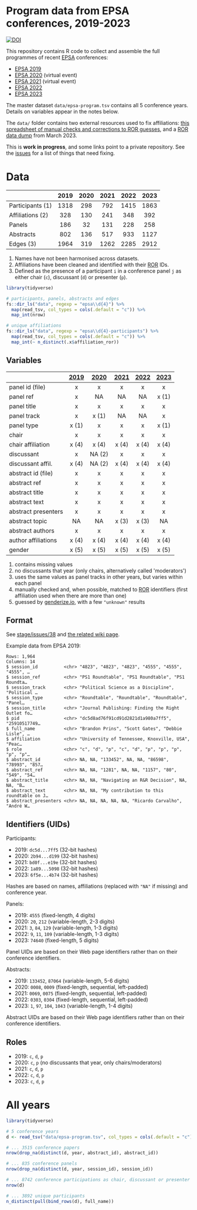 # Program data from EPSA conferences, 2019-2023

[![DOI](https://zenodo.org/badge/DOI/10.5281/zenodo.8151267.svg)](https://doi.org/10.5281/zenodo.8151267)

This repository contains R code to collect and assemble the full programmes of recent [EPSA](https://epsanet.org/) conferences:

- [EPSA 2019](https://github.com/briatte/epsa2019)
- [EPSA 2020](https://github.com/briatte/epsa2020) (virtual event)
- [EPSA 2021](https://github.com/briatte/epsa2021) (virtual event)
- [EPSA 2022](https://github.com/briatte/epsa2022)
- [EPSA 2023](https://github.com/briatte/epsa2023)

The master dataset `data/epsa-program.tsv` contains all 5 conference years. Details on variables appear in the notes below.

The `data/` folder contains two external resources used to fix affiliations: [this spreadsheet of manual checks and corrections to ROR guesses][ror-corrections], and a [ROR data dump](https://ror.readme.io/docs/data-dump) from March 2023.

[ror-corrections]: https://docs.google.com/spreadsheets/d/1DHR7NQCNUOslXO5CA2e9hTla6YWZLPs7Uwqmp-wLATE/edit?usp=sharing

This is __work in progress__, and some links point to a private repository. See the [issues](issues) for a list of things that need fixing.

# Data

|                  | 2019 | 2020 | 2021 | 2022 | 2023 |
|:-----------------|:----:|:----:|:----:|:----:|:----:|
| Participants (1) | 1318 |  298 |  792 | 1415 | 1863 |
| Affiliations (2) |  328 |  130 |  241 |  348 |  392 |
| Panels           |  186 |   32 |  131 |  228 |  258 |
| Abstracts        |  802 |  136 |  517 |  933 | 1127 |
| Edges (3)        | 1964 |  319 | 1262 | 2285 | 2912 |

1. Names have not been harmonised across datasets.
2. Affiliations have been cleaned and identified with their [ROR](https://ror.org/) IDs.
3. Defined as the presence of a participant `i` in a conference panel `j` as either chair (`c`), discussant (`d`) or presenter (`p`).

```r
library(tidyverse)

# participants, panels, abstracts and edges
fs::dir_ls("data", regexp = "epsa\\d{4}") %>%
  map(read_tsv, col_types = cols(.default = "c")) %>%
  map_int(nrow)

# unique affiliations
fs::dir_ls("data", regexp = "epsa\\d{4}-participants") %>%
  map(read_tsv, col_types = cols(.default = "c")) %>%
  map_int(~ n_distinct(.x$affiliation_ror))
```

## Variables

|                   | [2019][19] | [2020][20] | [2021][21] | [2022][22] | [2023][23] |
|:------------------|:----------:|:----------:|:----------:|:----------:|:----------:|
panel id (file)     |  x         |  x         |  x         |  x         |  x         |
panel ref           |  x         |  NA        |  NA        |  NA        |  x (1)     |
panel title         |  x         |  x         |  x         |  x         |  x         |
panel track         |  x         |  x (1)     |  NA        |  NA        |  x         |
panel type          |  x (1)     |  x         |  x         |  x         |  x (1)     |
chair               |  x         |  x         |  x         |  x         |  x         |
chair affiliation   |  x (4)     |  x (4)     |  x (4)     |  x (4)     |  x (4)     |
discussant          |  x         |  NA (2)    |  x         |  x         |  x         |
discussant affil.   |  x (4)     |  NA (2)    |  x (4)     |  x (4)     |  x (4)     |
abstract id (file)  |  x         |  x         |  x         |  x         |  x         |
abstract ref        |  x         |  x         |  x         |  x         |  x         |
abstract title      |  x         |  x         |  x         |  x         |  x         |
abstract text       |  x         |  x         |  x         |  x         |  x         |
abstract presenters |  x         |  x         |  x         |  x         |  x         |
abstract topic      |  NA        |  NA        |  x (3)     |  x (3)     |  NA        |
abstract authors    |  x         |  x         |  x         |  x         |  x         |
author affiliations |  x (4)     |  x (4)     |  x (4)     |  x (4)     |  x (4)     |
gender              |  x (5)     |  x (5)     |  x (5)     |  x (5)     |  x (5)     |

1. contains missing values
2. no discussants that year (only chairs, alternatively called 'moderators')
3. uses the same values as panel tracks in other years, but varies within each panel
4. manually checked and, when possible, matched to [ROR](https://ror.org/) identifiers (first affiliation used when there are more than one)
5. guessed by [genderize.io](https://genderize.io/), with a few `"unknown"` results

[19]: https://github.com/briatte/epsa2019/blob/main/data/program.tsv
[20]: https://github.com/briatte/epsa2020/blob/master/data/program.tsv
[21]: https://github.com/briatte/epsa2021/blob/main/data/program.tsv
[22]: https://github.com/briatte/epsa2022/blob/main/data/program.tsv
[23]: https://github.com/briatte/epsa2023/blob/main/data/program.tsv

## Format

See [stage/issues/38](https://github.com/briatte/stage/issues/38) and [the related wiki page](https://github.com/briatte/stage/wiki/Format-des-donn%C3%A9es).

Example data from EPSA 2019:

```
Rows: 1,964                                                                                                      
Columns: 14
$ session_id          <chr> "4823", "4823", "4823", "4555", "4555", "4555", …
$ session_ref         <chr> "PS1 Roundtable", "PS1 Roundtable", "PS1 Roundta…
$ session_track       <chr> "Political Science as a Discipline", "Political …
$ session_type        <chr> "Roundtable", "Roundtable", "Roundtable", "Panel…
$ session_title       <chr> "Journal Publishing: Finding the Right Outlet fo…
$ pid                 <chr> "dc5d8ad76f91cd91d2821d1a980a7ff5", "25910517749…
$ full_name           <chr> "Brandon Prins", "Scott Gates", "Debbie Lisle", …
$ affiliation         <chr> "University of Tennessee, Knoxville, USA", "Peac…
$ role                <chr> "c", "d", "p", "c", "d", "p", "p", "p", "p", "p"…
$ abstract_id         <chr> NA, NA, "133452", NA, NA, "86598", "78993", "857…
$ abstract_ref        <chr> NA, NA, "1281", NA, NA, "1157", "80", "549", "54…
$ abstract_title      <chr> NA, NA, "Navigating an R&R Decision", NA, NA, "B…
$ abstract_text       <chr> NA, NA, "My contribution to this roundtable on J…
$ abstract_presenters <chr> NA, NA, NA, NA, NA, "Ricardo Carvalho", "André W…
```

## Identifiers (UIDs)

Participants:

- 2019: `dc5d...7ff5` (32-bit hashes)
- 2020: `2b94...d199` (32-bit hashes)
- 2021: `bd0f...e19e` (32-bit hashes)
- 2022: `1a89...5098` (32-bit hashes)
- 2023: `6f5e...4b74` (32-bit hashes)

Hashes are based on names, affiliations (replaced with `"NA"` if missing) and conference year.

Panels:

- 2019: `4555` (fixed-length, 4 digits)
- 2020: `20`, `212` (variable-length, 2-3 digits)
- 2021: `3`, `84`, `129` (variable-length, 1-3 digits)
- 2022: `9`, `11`, `109` (variable-length, 1-3 digits)
- 2023: `74640` (fixed-length, 5 digits)

Panel UIDs are based on their Web page identifiers rather than on their conference identifiers.

Abstracts:

- 2019: `133452`, `87064` (variable-length, 5-6 digits)
- 2020: `0008`, `0009` (fixed-length, sequential, left-padded)
- 2021: `0069`, `0075` (fixed-length, sequential, left-padded)
- 2022: `0303`, `0304` (fixed-length, sequential, left-padded)
- 2023: `1`, `97`, `104`, `1043` (variable-length, 1-4 digits)

Abstract UIDs are based on their Web page identifiers rather than on their conference identifiers.

## Roles

- 2019: `c`, `d`, `p`
- 2020: `c`, `p` (no discussants that year, only chairs/moderators)
- 2021: `c`, `d`, `p`
- 2022: `c`, `d`, `p`
- 2023: `c`, `d`, `p`

# All years

```r
library(tidyverse)

# 5 conference years
d <- read_tsv("data/epsa-program.tsv", col_types = cols(.default = "c"))

# ... 3515 conference papers
nrow(drop_na(distinct(d, year, abstract_id), abstract_id))

# ... 835 conference panels
nrow(drop_na(distinct(d, year, session_id), session_id))

# ... 8742 conference participations as chair, discussant or presenter
nrow(d)

# ... 3892 unique participants
n_distinct(pull(bind_rows(d), full_name))
```

